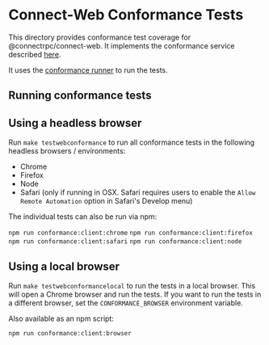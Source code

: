 # Connect-Web Conformance Tests

This directory provides conformance test coverage for @connectrpc/connect-web. It implements the conformance service described [here](https://buf.build/connectrpc/conformance).

It uses the [conformance runner](https://github.com/connectrpc/conformance/releases) to run the tests.

## Running conformance tests

## Using a headless browser

Run `make testwebconformance` to run all conformance tests in the following headless browsers / environments:

* Chrome
* Firefox
* Node 
* Safari (only if running in OSX. Safari requires users to enable the `Allow Remote Automation` option in Safari's Develop menu)

The individual tests can also be run via npm:

`npm run conformance:client:chrome`
`npm run conformance:client:firefox`
`npm run conformance:client:safari`
`npm run conformance:client:node`

## Using a local browser

Run `make testwebconformancelocal` to run the tests in a local browser. This will open a Chrome browser and run the tests. If you want to run the tests in a different browser, set the `CONFORMANCE_BROWSER` environment variable.

Also available as an npm script:

`npm run conformance:client:browser`
